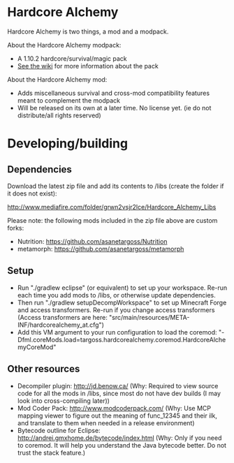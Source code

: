 # Hardcore Alchemy
Hardcore Alchemy is two things, a mod and a modpack.

About the Hardcore Alchemy modpack:
* A 1.10.2 hardcore/survival/magic pack
* [See the wiki](https://github.com/asanetargoss/HardcoreAlchemy/wiki) for more information about the pack

About the Hardcore Alchemy mod:
* Adds miscellaneous survival and cross-mod compatibility features meant to complement the modpack
* Will be released on its own at a later time. No license yet. (ie do not distribute/all rights reserved)

# Developing/building

## Dependencies
Download the latest zip file and add its contents to /libs (create the folder if it does not exist):

http://www.mediafire.com/folder/grwn2vsjr2lce/Hardcore_Alchemy_Libs

Please note: the following mods included in the zip file above are custom forks:
* Nutrition: https://github.com/asanetargoss/Nutrition
* metamorph: https://github.com/asanetargoss/metamorph

## Setup
* Run "./gradlew eclipse" (or equivalent) to set up your workspace. Re-run each time you add mods to /libs, or otherwise update dependencies.
* Then run "./gradlew setupDecompWorkspace" to set up Minecraft Forge and access transformers. Re-run if you change access transformers (Access transformers are here: "src/main/resources/META-INF/hardcorealchemy_at.cfg")
* Add this VM argument to your run configuration to load the coremod: "-Dfml.coreMods.load=targoss.hardcorealchemy.coremod.HardcoreAlchemyCoreMod"

## Other resources
* Decompiler plugin: http://jd.benow.ca/ (Why: Required to view source code for all the mods in /libs, since most do not have dev builds (I may look into cross-compiling later))
* Mod Coder Pack: http://www.modcoderpack.com/ (Why: Use MCP mapping viewer to figure out the meaning of func_12345 and their ilk, and translate to them when needed in a release environment)
* Bytecode outline for Eclipse: http://andrei.gmxhome.de/bytecode/index.html (Why: Only if you need to coremod. It will help you understand the Java bytecode better. Do not trust the stack feature.)